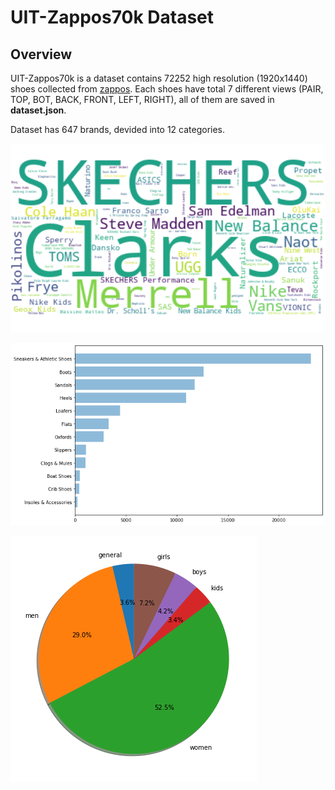 # UIT-Zappos70k Dataset

## Overview
UIT-Zappos70k is a dataset contains 72252 high resolution (1920x1440) shoes collected from [zappos](https://www.zappos.com). Each shoes have total 7 different views (PAIR, TOP, BOT, BACK, FRONT, LEFT, RIGHT), all of them are saved in **dataset.json**.


Dataset has 647 brands, devided into 12 categories.

![alt text][brands]

[brands]: images/brands.png "Brands"


![alt text][categories]

[categories]: images/categories.png "Categories"


![alt text][genders]

[genders]: images/genders.png "Genders"

